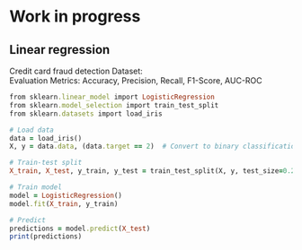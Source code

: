 # Work in progress

## Linear regression
Credit card fraud detection
Dataset: 	
Evaluation Metrics: Accuracy, Precision, Recall, F1-Score, AUC-ROC


```ruby
from sklearn.linear_model import LogisticRegression
from sklearn.model_selection import train_test_split
from sklearn.datasets import load_iris

# Load data
data = load_iris()
X, y = data.data, (data.target == 2)  # Convert to binary classification

# Train-test split
X_train, X_test, y_train, y_test = train_test_split(X, y, test_size=0.2, random_state=42)

# Train model
model = LogisticRegression()
model.fit(X_train, y_train)

# Predict
predictions = model.predict(X_test)
print(predictions)

```
